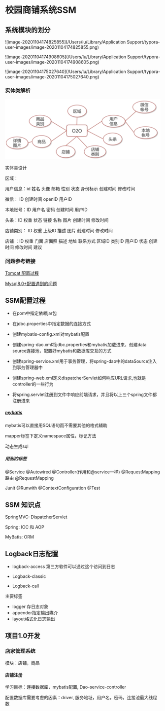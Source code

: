 # 校园商铺系统SSM

## 系统模块的划分

![image-20201104174825855](/Users/lu/Library/Application Support/typora-user-images/image-20201104174825855.png)

![image-20201104174908605](/Users/lu/Library/Application Support/typora-user-images/image-20201104174908605.png)

![image-20201104175027640](/Users/lu/Library/Application Support/typora-user-images/image-20201104175027640.png)

### 实体类解析

![image-20201105163316990](public/项目介绍/image-20201105163316990.png)

实体类设计

区域：

用户信息：id  姓名 头像 邮箱 性别 状态 身份标示 创建时间 修改时间

微信： ID 创建时间 openID 用户ID 

本地账号：ID 用户名 密码 创建时间 用户ID

头条：ID 权重 状态 链接 名称 图片 创建时间 修改时间

店铺类别： ID 权重 上级ID 描述 图片 创建时间 修改时间

店铺 ：ID 权重 门面 店面照 描述 地址 联系方式 区域ID 类别ID 用户ID 状态 创建时间 修改时间 建议

### 问题参考链接

[Tomcat 配置过程]( https://blog.csdn.net/GouGe_CSDN/article/details/105477849)

[Mysql8.0+配置遇到的问题](https://blog.csdn.net/qq_41464283/article/details/105661884?utm_medium=distribute.pc_relevant.none-task-blog-BlogCommendFromMachineLearnPai2-3.channel_param&depth_1-utm_source=distribute.pc_relevant.none-task-blog-BlogCommendFromMachineLearnPai2-3.channel_param)

## SSM配置过程

* 在pom中指定依赖jar包

* 在jdbc.properties中指定数据的连接方式
* 创建mybatis-config.xml对mybatis配置
* 创建spring-dao.xml将jdbc.properties和mybatis加载进来，创建data source连接池，配置好mybatis和数据库交互的方式
* 创建spring-service.xml用于事务管理，将spring-dao中的dataSource注入到事务管理器中
* 创建spring-web.xml定义dispatcherServlet如何响应URL请求,也就是controller的一些行为
* 将spring.servlet注册到文件中响应前端请求，并且将以上三个spring文件都注册进来

##### [mybatis](https://blog.csdn.net/ThinkWon/article/details/101292950)

mybatis可以直接用SQL语句而不需要其他的格式辅助

mapper标签下定义namespace属性，标记方法

动态生成sql

##### 用到的标签

@Service @Autowired @Controller(作用和@service一样) @RequestMapping路由 @RequestMapping

Junit @Runwith @ContextConfiguration @Test

## SSM 知识点

SpringMVC: DispatcherServlet

Spring: IOC 和 AOP

MyBatis: ORM

## Logback日志配置

* logback-access 第三方软件可以通过这个访问到日志

* Logback-classic 
* Logback-call

主要标签

* logger 存日志对象
* appender指定输出媒介
* layout格式化日志输出

## 项目1.0开发

### 店家管理系统

模块：店铺，商品

#### 店铺注册

学习目标：连接数据库，mybatis配置, Dao-service-controller

配置数据库需要考虑的因素：driver, 服务地址，用户名，密码，连接池最大线程数



